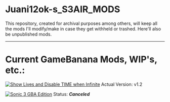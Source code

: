 # Juani12ok-s_S3AIR_MODS
This repository, created for archival purposes among others, will keep all the mods I'll modify/make in case they get withheld or trashed. Here'll also be unpublished mods.

***

# Current GameBanana Mods, WIP's, etc.:

[![Show Lives and Disable TIME when Infinite](https://gamebanana.com/mods/embeddables/561987?type=large)](https://gamebanana.com/mods/561987)
Actual Version: v1.2

[![Sonic 3 GBA Edition](https://gamebanana.com/wips/embeddables/77822?type=large)](https://gamebanana.com/wips/77822)
Status: ***Canceled***